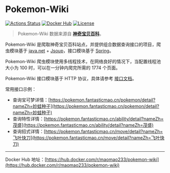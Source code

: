# Pokemon-Wiki

[![Actions Status](https://github.com/fantasticmao/pokemon-wiki/workflows/action/badge.svg)](https://github.com/fantasticmao/pokemon-wiki/actions)
[![Docker Hub](https://img.shields.io/badge/docker_hub-released-blue.svg?logo=docker)](https://hub.docker.com/r/maomao233/pokemon-wiki)
[![License](https://img.shields.io/github/license/fantasticmao/pokemon-wiki)](https://github.com/fantasticmao/pokemon-wiki/blob/master/LICENSE)

> Pokemon-Wiki 数据来源自 **[神奇宝贝百科](https://wiki.52poke.com/wiki/主页)**。

Pokemon-Wiki 是爬取神奇宝贝百科站点，并提供组合数据查询接口的项目，爬虫模块基于 [java.net](https://docs.oracle.com/javase/10/docs/api/java/net/package-summary.html) + [Jsoup](https://github.com/jhy/jsoup)，接口模块基于 [Spring](https://spring.io/)。

Pokemon-Wiki 爬虫模块使用多线程技术，在网络良好的情况下，当配置线程池大小为 100 时，可以在一分钟内爬完所需的 1774 个页面。

Pokemon-Wiki 接口模块基于 HTTP 协议，具体请参考 [接口文档](apiDoc)。

常用接口示例：

- 查询宝可梦详情：[https://pokemon.fantasticmao.cn/pokemon/detail?nameZh=妙蛙种子](https://pokemon.fantasticmao.cn/pokemon/detail?nameZh=妙蛙种子)
- 查询特性详情：[https://pokemon.fantasticmao.cn/ability/detail?nameZh=茂盛](https://pokemon.fantasticmao.cn/ability/detail?nameZh=茂盛)
- 查询招式详情：[https://pokemon.fantasticmao.cn/move/detail?nameZh=飞叶快刀](https://pokemon.fantasticmao.cn/move/detail?nameZh=飞叶快刀)

---

Docker Hub 地址：[https://hub.docker.com/r/maomao233/pokemon-wiki](https://hub.docker.com/r/maomao233/pokemon-wiki)
